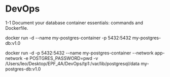 # DevOps


1-1 Document your database container essentials: commands and Dockerfile.

docker run -d --name my-postgres-container -p 5432:5432 my-postgres-db:v1.0

docker run -d -p 5432:5432 --name my-postgres-container --network app-network -e POSTGRES_PASSWORD=pwd -v /Users/leo/Desktop/EPF_4A/DevOps/tp1:/var/lib/postgresql/data my-postgres-db:v1.0
